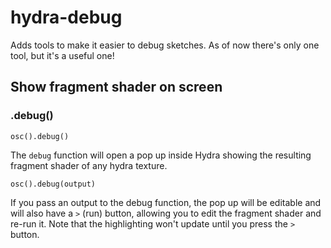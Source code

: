 # hydra-debug

Adds tools to make it easier to debug sketches. As of now there's only one tool, but it's a useful one!

## Show fragment shader on screen

### .debug()

`osc().debug()`

The `debug` function will open a pop up inside Hydra showing the resulting fragment shader of any hydra texture.

`osc().debug(output)`

If you pass an output to the debug function, the pop up will be editable and will also have a `>` (run) button, allowing you to edit the fragment shader and re-run it. Note that the highlighting won't update until you press the `>` button.